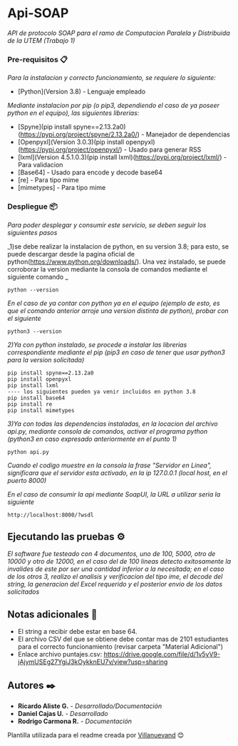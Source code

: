 # Api-SOAP

_API de protocolo SOAP para el ramo de Computacion Paralela y Distribuida de la UTEM (Trabajo 1)_

### Pre-requisitos 📋

_Para la instalacion y correcto funcionamiento, se requiere lo siguiente:_

* [Python](Version 3.8) - Lenguaje empleado

_Mediante instalacion por pip (o pip3, dependiendo el caso de ya poseer python en el equipo), las siguientes librerias:_
* [Spyne](pip install spyne==2.13.2a0)(https://pypi.org/project/spyne/2.13.2a0/) - Manejador de dependencias
* [Openpyxl](Version 3.0.3)(pip install openpyxl)(https://pypi.org/project/openpyxl/) - Usado para generar RSS
* [lxml](Version 4.5.1.0.3)(pip install lxml)(https://pypi.org/project/lxml/) - Para validacion
* [Base64] - Usado para encode y decode base64
* [re] - Para tipo mime 
* [mimetypes] - Para tipo mime


### Despliegue 📦

_Para poder desplegar y consumir este servicio, se deben seguir los siguientes pasos_

_1)se debe realizar la instalacion de python, en su version 3.8; para esto, se puede descargar desde la pagina oficial de python(https://www.python.org/downloads/). Una vez instalado, se puede corroborar la version mediante la consola de comandos mediante el siguiente comando _

```
python --version
```

_En el caso de ya contar con python ya en el equipo (ejemplo de esto, es que el comando anterior arroje una version distinta de python), probar con el siguiente_

```
python3 --version
```

_2)Ya con python instalado, se procede a instalar las librerias correspondiente mediante el pip (pip3 en caso de tener que usar python3 para la version solicitada)_

```
pip install spyne==2.13.2a0
pip install openpyxl
pip install lxml
---- los siguientes pueden ya venir incluidos en python 3.8
pip install base64
pip install re
pip install mimetypes
```

_3)Ya con todas las dependencias instaladas, en la locacion del archivo api.py, mediante consola de comandos, activar el programa python (python3 en caso expresado anteriormente en el punto 1)_

```
python api.py
```

_Cuando el codigo muestre en la consola la frase "Servidor en Linea", significara que el servidor esta activado, en la ip 127.0.0.1 (local host, en el puerto 8000)_

_En el caso de consumir la api mediante SoapUI, la URL a utilizar seria la siguiente_

```
http://localhost:8000/?wsdl
```

## Ejecutando las pruebas ⚙️

_El software fue testeado con 4 documentos, uno de 100, 5000, otro de 10000 y otro de 12000, en el caso del de 100 lineas detecto exitosamente la invalides de este por ser una cantidad inferior a la necesitada; en el caso de los otros 3, realizo el analisis y verificacion del tipo ime, el decode del string, la generacion del Excel requerido y el posterior envio de los datos solicitados_

## Notas adicionales 📖
* El string a recibir debe estar en base 64.
* El archivo CSV del que se obtiene debe contar mas de 2101 estudiantes para el correcto funcionamiento (revisar carpeta "Material Adicional")
* Enlace archivo puntajes.csv: https://drive.google.com/file/d/1v5yV9-jAjymUSEg27YgiJ3kOykknEU7v/view?usp=sharing

## Autores ✒️

* **Ricardo Aliste G.** - *Desarrollado/Documentación*
* **Daniel Cajas U.** - *Desarrollado*
* **Rodrigo Carmona R.** - *Documentación*




Plantilla utilizada para el readme creada por [Villanuevand](https://github.com/Villanuevand) 😊
